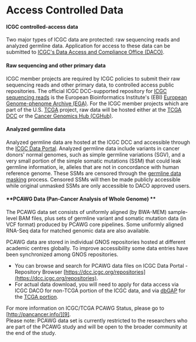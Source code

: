 # Access Controlled Data

#### **ICGC controlled-access data**

Two major types of ICGC data are protected: raw sequencing reads and analyzed germline data. Application for access to these data can be submitted to [ICGC's Data Access and Compliance Office (DACO)][1].

#### **Raw sequencing and other primary data**

ICGC member projects are required by ICGC policies to submit their raw sequencing reads and other primary data, to controlled access public repositories. The official ICGC DCC-supported repository for [ICGC sequencing reads][2] is the European Bioinformatics Institute's (EBI) [European Genome-phenome Archive (EGA)][3]. For the ICGC member projects which are part of the U.S. [TCGA][4] project, raw data will be hosted either at the [TCGA DCC][5] or the [Cancer Genomics Hub (CGHub)][6].

#### **Analyzed germline data**

Analyzed germline data are hosted at the ICGC DCC and accessible through the [ICGC Data Portal][7]. Analyzed germline data include variants in cancer donors' normal genomes, such as simple germline variations (SGV), and a very small portion of the simple somatic mutations (SSM) that could leak germline information, ie, alleles that are not in concordance with human reference genome. These SSMs are censored through the [germline data masking][8] process. Censored SSMs will then be made publicly accessible while original unmasked SSMs are only accessible to DACO approved users.

#### **PCAWG Data (Pan-Cancer Analysis of Whole Genome) **

The PCAWG data set consists of uniformly aligned (by BWA-MEM) sample-level BAM files, plus sets of germline variant and somatic mutation data (in VCF format) produced by PCAWG core pipelines. Some uniformly aligned RNA-Seq data for matched genomic data are also available.

PCAWG data are stored in individual GNOS repositories hosted at different academic centres globally. To improve accessibility some data entries have been synchronized among GNOS repositories.

* You can browse and search for PCAWG data files on ICGC Data Portal - Repository Browser [https://dcc.icgc.org/repositories](https://dcc.icgc.org/repositories).
* For actual data download, you will need to apply for data access via ICGC DACO for non-TCGA portion of the ICGC data, and via [dbGAP][10] for the [TCGA portion][11].

For more information on ICGC/TCGA PCAWG Status, please go to [http://pancancer.info/][9].  
Please note: PCAWG data set is currently restricted to the researchers who are part of the PCAWG study and will be open to the broader community at the end of the study.

[1]: https://icgc.org/daco
[2]: http://www.ebi.ac.uk/ega/dacs/EGAC00001000010
[3]: http://www.ebi.ac.uk/ega
[4]: http://cancergenome.nih.gov/
[5]: http://tcga-data.nci.nih.gov/
[6]: https://cghub.ucsc.edu/
[7]: http://dcc.icgc.org
[8]: methods#germline-data-masking
[9]: http://pancancer.info/
[10]: http://www.ncbi.nlm.nih.gov/projects/gap/cgi-bin/study.cgi?study_id=phs000178.v5.p5
[11]: https://tcga-data.nci.nih.gov/docs/publications/tcga/
